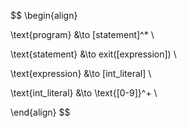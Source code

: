 $$
\begin{align}

\text{program} &\to [statement]^* \\

\text{statement} &\to exit([expression]) \\

\text{expression} &\to [int\_literal] \\

\text{int\_literal} &\to \text{[0-9]}^+ \\

\end{align}
$$